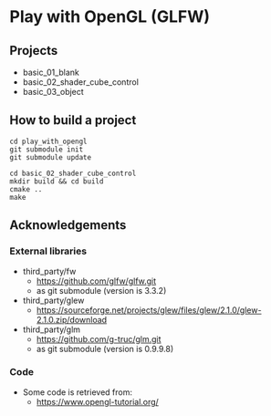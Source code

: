# Play with OpenGL (GLFW)
## Projects
- basic_01_blank
- basic_02_shader_cube_control
- basic_03_object

## How to build a project
```
cd play_with_opengl
git submodule init
git submodule update

cd basic_02_shader_cube_control
mkdir build && cd build
cmake ..
make
```

## Acknowledgements
### External libraries
- third_party/fw
	- https://github.com/glfw/glfw.git
	- as git submodule (version is 3.3.2)
- third_party/glew
	- https://sourceforge.net/projects/glew/files/glew/2.1.0/glew-2.1.0.zip/download
- third_party/glm
	- https://github.com/g-truc/glm.git
	- as git submodule (version is 0.9.9.8)

### Code
- Some code is retrieved from:
	- https://www.opengl-tutorial.org/

